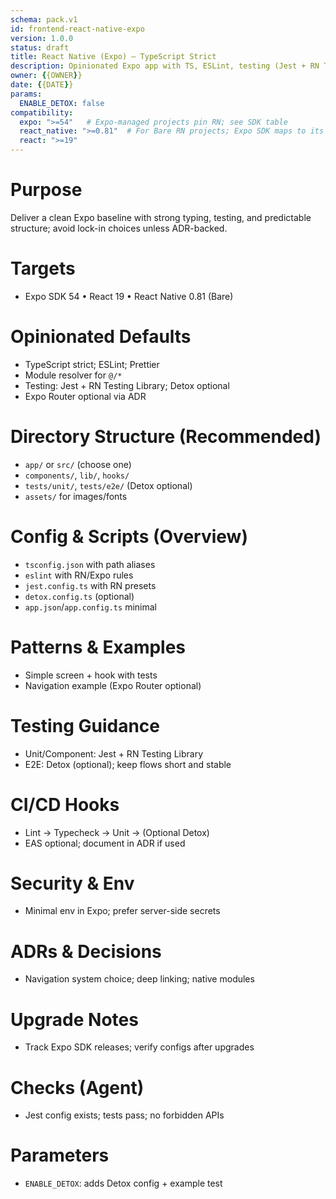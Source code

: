 ```yaml
---
schema: pack.v1
id: frontend-react-native-expo
version: 1.0.0
status: draft
title: React Native (Expo) – TypeScript Strict
description: Opinionated Expo app with TS, ESLint, testing (Jest + RN Testing Library), optional Detox.
owner: {{OWNER}}
date: {{DATE}}
params:
  ENABLE_DETOX: false
compatibility:
  expo: ">=54"   # Expo-managed projects pin RN; see SDK table
  react_native: ">=0.81"  # For Bare RN projects; Expo SDK maps to its RN version
  react: ">=19"
---
```


# Purpose
Deliver a clean Expo baseline with strong typing, testing, and predictable structure; avoid lock-in choices unless ADR-backed.

# Targets
- Expo SDK 54 • React 19 • React Native 0.81 (Bare)

# Opinionated Defaults
- TypeScript strict; ESLint; Prettier
- Module resolver for `@/*`
- Testing: Jest + RN Testing Library; Detox optional
- Expo Router optional via ADR

# Directory Structure (Recommended)
- `app/` or `src/` (choose one)
- `components/`, `lib/`, `hooks/`
- `tests/unit/`, `tests/e2e/` (Detox optional)
- `assets/` for images/fonts

# Config & Scripts (Overview)
- `tsconfig.json` with path aliases
- `eslint` with RN/Expo rules
- `jest.config.ts` with RN presets
- `detox.config.ts` (optional)
- `app.json`/`app.config.ts` minimal

# Patterns & Examples
- Simple screen + hook with tests
- Navigation example (Expo Router optional)

# Testing Guidance
- Unit/Component: Jest + RN Testing Library
- E2E: Detox (optional); keep flows short and stable

# CI/CD Hooks
- Lint → Typecheck → Unit → (Optional Detox)
- EAS optional; document in ADR if used

# Security & Env
- Minimal env in Expo; prefer server-side secrets

# ADRs & Decisions
- Navigation system choice; deep linking; native modules

# Upgrade Notes
- Track Expo SDK releases; verify configs after upgrades

# Checks (Agent)
- Jest config exists; tests pass; no forbidden APIs

# Parameters
- `ENABLE_DETOX`: adds Detox config + example test
